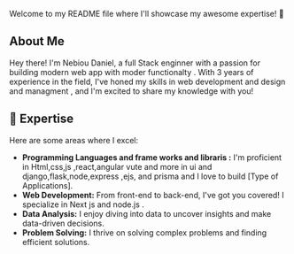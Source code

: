 

Welcome to my README file where I'll showcase my awesome expertise! 🚀

## About Me

Hey there! I'm Nebiou Daniel, a full Stack enginner with a passion for building modern web app with moder functionalty . With 3 years of experience in the field, I've honed my skills in web development and design and managment , and I'm excited to share my knowledge with you!

## 🌟 Expertise

Here are some areas where I excel:

- **Programming Languages and frame works and libraris :** I'm proficient in  Html,css,js ,react,angular vute and more in ui and django,flask,node,express ,ejs, and prisma  and I love to build [Type of Applications].
- **Web Development:** From front-end to back-end, I've got you covered! I specialize in Next js and node.js .
- **Data Analysis:** I enjoy diving into data to uncover insights and make data-driven decisions.
- **Problem Solving:** I thrive on solving complex problems and finding efficient solutions.


